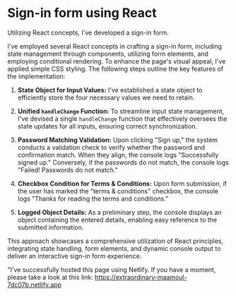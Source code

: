 # Sign-in form using React

Utilizing React concepts, I've developed a sign-in form. 

I've employed several React concepts in crafting a sign-in form, including state management through components, utilizing form elements, and employing conditional rendering. To enhance the page's visual appeal, I've applied simple CSS styling. The following steps outline the key features of the implementation:

1. **State Object for Input Values:**
   I've established a state object to efficiently store the four necessary values we need to retain.

2. **Unified `handleChange` Function:**
   To streamline input state management, I've devised a single `handleChange` function that effectively oversees the state updates for all inputs, ensuring correct synchronization.

3. **Password Matching Validation:**
   Upon clicking "Sign up," the system conducts a validation check to verify whether the password and confirmation match. When they align, the console logs "Successfully signed up." Conversely, if the passwords do not match, the console logs "Failed! Passwords do not match."

4. **Checkbox Condition for Terms & Conditions:**
   Upon form submission, if the user has marked the "terms & conditions" checkbox, the console logs "Thanks for reading the terms and conditions."

5. **Logged Object Details:**
   As a preliminary step, the console displays an object containing the entered details, enabling easy reference to the submitted information.

This approach showcases a comprehensive utilization of React principles, integrating state handling, form elements, and dynamic console output to deliver an interactive sign-in form experience.

"I've successfully hosted this page using Netlify. If you have a moment, please take a look at this link: <a>https://extraordinary-maamoul-7dc07b.netlify.app<a/>
